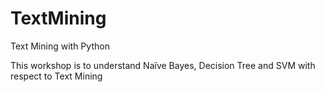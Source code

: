 # TextMining
Text Mining with Python

This workshop is to understand Naïve Bayes, Decision Tree and SVM with respect to Text Mining



